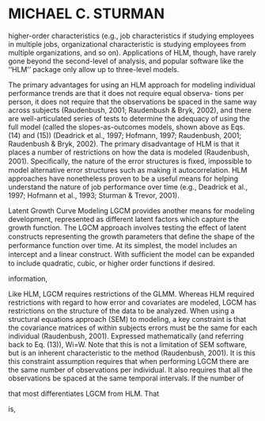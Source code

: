 # MICHAEL C. STURMAN

higher-order characteristics (e.g., job characteristics if studying employees in multiple jobs, organizational characteristic is studying employees from multiple organizations, and so on). Applications of HLM, though, have rarely gone beyond the second-level of analysis, and popular software like the ‘‘HLM’’ package only allow up to three-level models.

The primary advantages for using an HLM approach for modeling individual performance trends are that it does not require equal observa- tions per person, it does not require that the observations be spaced in the same way across subjects (Raudenbush, 2001; Raudenbush & Bryk, 2002), and there are well-articulated series of tests to determine the adequacy of using the full model (called the slopes-as-outcomes models, shown above as Eqs. (14) and (15)) (Deadrick et al., 1997; Hofmann, 1997; Raudenbush, 2001; Raudenbush & Bryk, 2002). The primary disadvantage of HLM is that it places a number of restrictions on how the data is modeled (Raudenbush, 2001). Speciﬁcally, the nature of the error structures is ﬁxed, impossible to model alternative error structures such as making it autocorrelation. HLM approaches have nonetheless proven to be a useful means for helping understand the nature of job performance over time (e.g., Deadrick et al., 1997; Hofmann et al., 1993; Sturman & Trevor, 2001).

Latent Growth Curve Modeling LGCM provides another means for modeling development, represented as different latent factors which capture the growth function. The LGCM approach involves testing the effect of latent constructs representing the growth parameters that deﬁne the shape of the performance function over time. At its simplest, the model includes an intercept and a linear construct. With sufﬁcient the model can be expanded to include quadratic, cubic, or higher order functions if desired.

information,

Like HLM, LGCM requires restrictions of the GLMM. Whereas HLM required restrictions with regard to how error and covariates are modeled, LGCM has restrictions on the structure of the data to be analyzed. When using a structural equations approach (SEM) to modeling, a key constraint is that the covariance matrices of within subjects errors must be the same for each individual (Raudenbush, 2001). Expressed mathematically (and referring back to Eq. (13)), Wi=W. Note that this is not a limitation of SEM software, but is an inherent characteristic to the method (Raudenbush, 2001). It is this this constraint assumption requires that when performing LGCM there are the same number of observations per individual. It also requires that all the observations be spaced at the same temporal intervals. If the number of

that most differentiates LGCM from HLM. That

is,